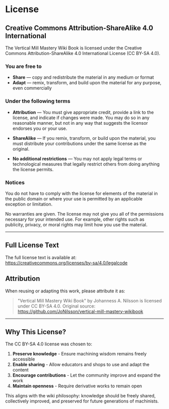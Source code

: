 # License

## Creative Commons Attribution-ShareAlike 4.0 International

The Vertical Mill Mastery Wiki Book is licensed under the Creative Commons
Attribution-ShareAlike 4.0 International License (CC BY-SA 4.0).

### You are free to

- **Share** — copy and redistribute the material in any medium or format
- **Adapt** — remix, transform, and build upon the material for any purpose,
  even commercially

### Under the following terms

- **Attribution** — You must give appropriate credit, provide a link to the
  license, and indicate if changes were made. You may do so in any reasonable
  manner, but not in any way that suggests the licensor endorses you or your
  use.

- **ShareAlike** — If you remix, transform, or build upon the material, you
  must distribute your contributions under the same license as the original.

- **No additional restrictions** — You may not apply legal terms or
  technological measures that legally restrict others from doing anything the
  license permits.

### Notices

You do not have to comply with the license for elements of the material in
the public domain or where your use is permitted by an applicable exception
or limitation.

No warranties are given. The license may not give you all of the permissions
necessary for your intended use. For example, other rights such as publicity,
privacy, or moral rights may limit how you use the material.

---

## Full License Text

The full license text is available at:
<https://creativecommons.org/licenses/by-sa/4.0/legalcode>

## Attribution

When reusing or adapting this work, please attribute it as:

> "Vertical Mill Mastery Wiki Book" by Johanness A. Nilsson is licensed under
> CC BY-SA 4.0. Original source:
> <https://github.com/JoNilsson/vertical-mill-mastery-wikibook>

---

## Why This License?

The CC BY-SA 4.0 license was chosen to:

1. **Preserve knowledge** - Ensure machining wisdom remains freely accessible
2. **Enable sharing** - Allow educators and shops to use and adapt the content
3. **Encourage contributions** - Let the community improve and expand the work
4. **Maintain openness** - Require derivative works to remain open

This aligns with the wiki philosophy: knowledge should be freely shared,
collectively improved, and preserved for future generations of machinists.
